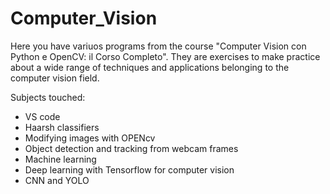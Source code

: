 # Computer_Vision

Here you have variuos programs from the course "Computer Vision con Python e OpenCV: il Corso Completo".  They are exercises to make practice about a wide range of techniques and applications belonging to the computer vision field. 

Subjects touched: 

- VS code
- Haarsh classifiers  
- Modifying images with OPENcv
- Object detection and tracking from webcam frames 
- Machine learning 
- Deep learning with Tensorflow for computer vision
- CNN and YOLO
  
